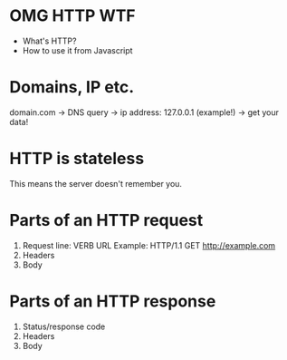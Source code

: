 # OMG HTTP WTF

* What's HTTP?
* How to use it from Javascript

# Domains, IP etc.

domain.com -> DNS query -> ip address: 127.0.0.1 (example!) -> get your data!

# HTTP is stateless

This means the server doesn't remember you.

# Parts of an HTTP request

1. Request line: VERB URL
    Example: HTTP/1.1 GET http://example.com
2. Headers
3. Body

# Parts of an HTTP response

1. Status/response code
2. Headers
3. Body
